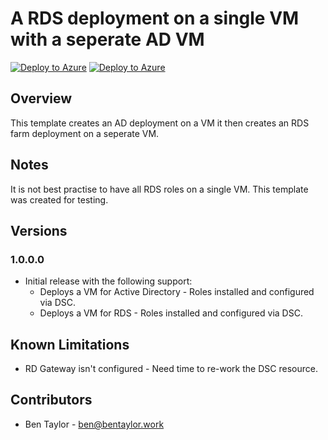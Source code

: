 # A RDS deployment on a single VM with a seperate AD VM

[![Deploy to Azure](http://azuredeploy.net/deploybutton.png)](https://portal.azure.com/#create/Microsoft.Template/uri/https%3A%2F%2Fraw.githubusercontent.com%2Fbentaylorwork%2Fazure-arm-templates%2Fmaster%2Frds-deployment-singlehost%2Fazuredeploy.json) 
[![Deploy to Azure](http://armviz.io/visualizebutton.png)](http://armviz.io/#/?load=https%3A%2F%2Fraw.githubusercontent.com%2Fbentaylorwork%2Fazure-arm-templates%2Fmaster%2Frds-deployment-singlehost%2Fazuredeploy.json) 

## Overview
This template creates an AD deployment on a VM it then creates an RDS farm deployment on a seperate VM.

## Notes
It is not best practise to have all RDS roles on a single VM. This template was created for testing.

## Versions
### 1.0.0.0
* Initial release with the following support:
    * Deploys a VM for Active Directory - Roles installed and configured via DSC.
    * Deploys a VM for RDS - Roles installed and configured via DSC.
    
## Known Limitations
* RD Gateway isn't configured - Need time to re-work the DSC resource.

## Contributors
* Ben Taylor - ben@bentaylor.work